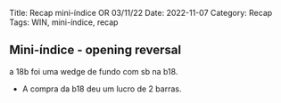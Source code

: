 Title: Recap mini-índice OR 03/11/22
Date: 2022-11-07
Category: Recap
Tags: WIN, mini-índice, recap

## Mini-índice - opening reversal


 a 18b foi uma wedge de fundo com sb na b18.

* A compra da b18 deu um lucro de 2 barras.

